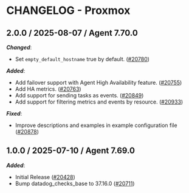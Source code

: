 # CHANGELOG - Proxmox

<!-- towncrier release notes start -->

## 2.0.0 / 2025-08-07 / Agent 7.70.0

***Changed***:

* Set `empty_default_hostname` true by default. ([#20780](https://github.com/DataDog/integrations-core/pull/20780))

***Added***:

* Add failover support with Agent High Availability feature. ([#20755](https://github.com/DataDog/integrations-core/pull/20755))
* Add HA metrics. ([#20763](https://github.com/DataDog/integrations-core/pull/20763))
* Add support for sending tasks as events. ([#20849](https://github.com/DataDog/integrations-core/pull/20849))
* Add support for filtering metrics and events by resource. ([#20933](https://github.com/DataDog/integrations-core/pull/20933))

***Fixed***:

* Improve descriptions and examples in example configuration file ([#20878](https://github.com/DataDog/integrations-core/pull/20878))

## 1.0.0 / 2025-07-10 / Agent 7.69.0

***Added***:

* Initial Release ([#20428](https://github.com/DataDog/integrations-core/pull/20428))
* Bump datadog_checks_base to 37.16.0 ([#20711](https://github.com/DataDog/integrations-core/pull/20711))
